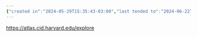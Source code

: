 ```yaml
---
{"created in":"2024-05-29T15:35:43-03:00","last tended to":"2024-06-22T20:41:23-03:00","tags":["research","tool","mapping","economics"],"dg-publish":true,"created":"2024-05-29T15:35:43.510-03:00","updated":"2025-01-10T18:45:18.723-03:00","permalink":"/projects-and-tools/tools/lab/atlas-of-economic-complexity/","dgPassFrontmatter":true}
---
```


https://atlas.cid.harvard.edu/explore